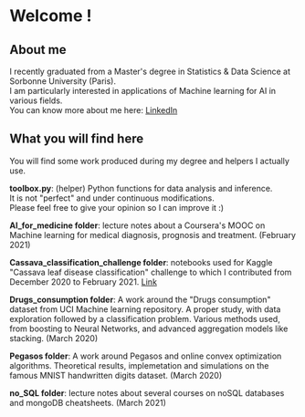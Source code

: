 # Welcome !

## About me
I recently graduated from a Master's degree in Statistics & Data Science at Sorbonne University (Paris).  
I am particularly interested in applications of Machine learning for AI in various fields.  
You can know more about me here: [LinkedIn](https://www.linkedin.com/in/romain-chor/)

## What you will find here
You will find some work produced during my degree and helpers I actually use.  

**toolbox.py**: (helper) Python functions for data analysis and inference.    
It is not "perfect" and under continuous modifications.  
Please feel free to give your opinion so I can improve it :)  

**AI_for_medicine folder**: lecture notes about a Coursera's MOOC on Machine learning for medical diagnosis, prognosis and treatment. (February 2021)  

**Cassava_classification_challenge folder**: notebooks used for Kaggle "Cassava leaf disease classification" challenge to which I contributed from December 2020 to February 2021. [Link](https://www.kaggle.com/c/cassava-leaf-disease-classification)  

**Drugs_consumption folder**: A work around the "Drugs consumption" dataset from UCI Machine learning repository. A proper study, with data exploration followed by a classification problem. Various methods used, from boosting to Neural Networks, and advanced aggregation models like stacking. (March 2020)  

**Pegasos folder**: A work around Pegasos and online convex optimization algorithms. Theoretical results, implemetation and simulations on the famous MNIST handwritten digits dataset. (March 2020)  

**no_SQL folder**: lecture notes about several courses on noSQL databases and mongoDB cheatsheets. (March 2021)  

